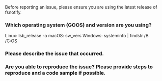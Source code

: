 Before reporting an issue, please ensure you are using the latest release of fsnotify.

### Which operating system (GOOS) and version are you using?

Linux: lsb_release -a
macOS: sw_vers
Windows: systeminfo | findstr /B /C:OS

### Please describe the issue that occurred.

### Are you able to reproduce the issue? Please provide steps to reproduce and a code sample if possible.
